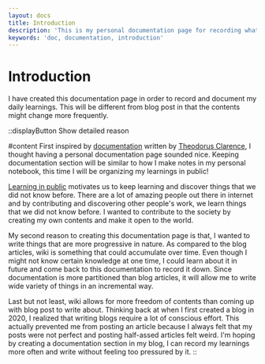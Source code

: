 ```yaml
---
layout: docs
title: Introduction
description: 'This is my personal documentation page for recording what I have learnt.'
keywords: 'doc, documentation, introduction'
---
```


# Introduction

I have created this documentation page in order to record and document my daily learnings. This will be different from blog post in that the contents might change more frequently.

::displayButton
Show detailed reason

#content
First inspired by [documentation](https://docs.thcl.dev/) written by [Theodorus Clarence](https://theodorusclarence.com/), I thought having a personal documentation page sounded nice. Keeping documentation section will be similar to how I make notes in my personal notebook, this time I will be organizing my learnings in public!

[Learning in public](https://medium.com/my-learning-journal/why-you-should-learn-in-public-4fd3a6239549) motivates us to keep learning and discover things that we did not know before. There are a lot of amazing people out there in internet and by contributing and discovering other people's work, we learn things that we did not know before. I wanted to contribute to the society by creating my own contents and make it open to the world.

My second reason to creating this documentation page is that, I wanted to write things that are more progressive in nature. As compared to the blog articles, wiki is something that could accumulate over time. Even though I might not know certain knowledge at one time, I could learn about it in future and come back to this documentation to record it down. Since documentation is more partitioned than blog articles, it will allow me to write wide variety of things in an incremental way.

Last but not least, wiki allows for more freedom of contents than coming up with blog post to write about. Thinking back at when I first created a blog in 2020, I realized that writing blogs require a lot of conscious effort. This actually prevented me from posting an article because I always felt that my posts were not perfect and posting half-assed articles felt weird. I'm hoping by creating a documentation section in my blog, I can record my learnings more often and write without feeling too pressured by it.
::
